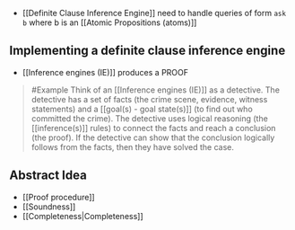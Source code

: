 - [[Definite Clause Inference Engine]] need to handle queries of form `ask b` where b is an [[Atomic Propositions (atoms)]]

## Implementing a definite clause inference engine
- [[Inference engines (IE)]] produces a PROOF
>	#Example 
>	Think of an [[Inference engines (IE)]] as a detective. 
>	The detective has a set of facts (the crime scene, evidence, witness statements) and a [[goal(s) - goal state(s)]] (to find out who committed the crime). 
>	The detective uses logical reasoning (the [[inference(s)]] rules) to connect the facts and reach a conclusion (the proof). 
>	If the detective can show that the conclusion logically follows from the facts, then they have solved the case.


## Abstract Idea
- [[Proof procedure]]
- [[Soundness]]
- [[Completeness|Completeness]]